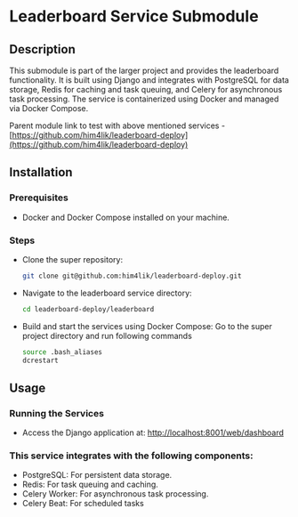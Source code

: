 # Leaderboard Service Submodule
## Description

This submodule is part of the larger project and provides the leaderboard functionality. It is built using Django and integrates with PostgreSQL for data storage, Redis for caching and task queuing, and Celery for asynchronous task processing. The service is containerized using Docker and managed via Docker Compose.

Parent module link to test with above mentioned services - [https://github.com/him4lik/leaderboard-deploy](https://github.com/him4lik/leaderboard-deploy)

## Installation
### Prerequisites
  - Docker and Docker Compose installed on your machine.
### Steps
  - Clone the super repository:
    ```bash
    git clone git@github.com:him4lik/leaderboard-deploy.git
    ```
  - Navigate to the leaderboard service directory:
    ```bash
    cd leaderboard-deploy/leaderboard
    ```
  - Build and start the services using Docker Compose:
    Go to the super project directory and run following commands
    ```bash
    source .bash_aliases
    dcrestart
    ```
    
## Usage
### Running the Services
  - Access the Django application at: [http://localhost:8001/web/dashboard](http://localhost:8001/web/dashboard)

### This service integrates with the following components:
  - PostgreSQL: For persistent data storage.
  - Redis: For task queuing and caching.
  - Celery Worker: For asynchronous task processing.
  - Celery Beat: For scheduled tasks
